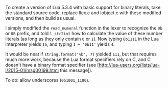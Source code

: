 To create a version of Lua 5.3.4 with basic support for binary literals, take the standard source code, replace llex.c and lobject.c with these modified versions, and then build as usual.

I simply modified the `read_numeral` function in the lexer to recognize the `0b` or `0B` prefix, and told `l_str2int` how to calculate the value of these number literals (as long as they only contain `0` or `1`). Now typing `0b1111` in the Lua interpreter yields `15`, and typing `1 + '0b11'` yields `4`.

It would be neat if `string.format('%b', 7)` yielded `111`, but that requires much more work, because the Lua format specifiers rely on C, and C doesn't have a binary format specifier (see [http://lua-users.org/lists/lua-l/2015-01/msg00199.html this message]).

To do: allow underscores (`0b1001_1100`).
